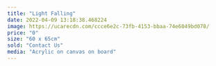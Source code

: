 ```yaml
---
title: "Light Falling"
date: 2022-04-09 13:18:38.468224
image: https://ucarecdn.com/ccce6e2c-73fb-4153-bbaa-74e6049bd078/
price: "0"
size: "60 x 65cm"
sold: "Contact Us"
media: "Acrylic on canvas on board"
---
```


